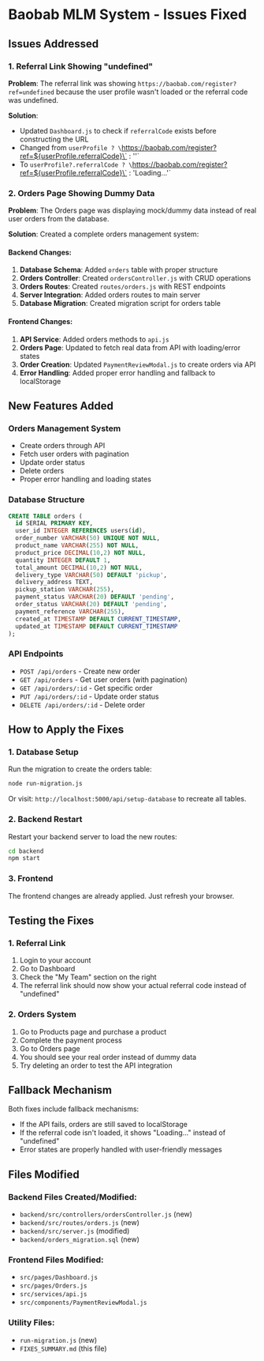 # Baobab MLM System - Issues Fixed

## Issues Addressed

### 1. Referral Link Showing "undefined"

**Problem**: The referral link was showing `https://baobab.com/register?ref=undefined` because the user profile wasn't loaded or the referral code was undefined.

**Solution**: 
- Updated `Dashboard.js` to check if `referralCode` exists before constructing the URL
- Changed from `userProfile ? \`https://baobab.com/register?ref=${userProfile.referralCode}\` : ''` 
- To `userProfile?.referralCode ? \`https://baobab.com/register?ref=${userProfile.referralCode}\` : 'Loading...'`

### 2. Orders Page Showing Dummy Data

**Problem**: The Orders page was displaying mock/dummy data instead of real user orders from the database.

**Solution**: Created a complete orders management system:

#### Backend Changes:
1. **Database Schema**: Added `orders` table with proper structure
2. **Orders Controller**: Created `ordersController.js` with CRUD operations
3. **Orders Routes**: Created `routes/orders.js` with REST endpoints
4. **Server Integration**: Added orders routes to main server
5. **Database Migration**: Created migration script for orders table

#### Frontend Changes:
1. **API Service**: Added orders methods to `api.js`
2. **Orders Page**: Updated to fetch real data from API with loading/error states
3. **Order Creation**: Updated `PaymentReviewModal.js` to create orders via API
4. **Error Handling**: Added proper error handling and fallback to localStorage

## New Features Added

### Orders Management System
- Create orders through API
- Fetch user orders with pagination
- Update order status
- Delete orders
- Proper error handling and loading states

### Database Structure
```sql
CREATE TABLE orders (
  id SERIAL PRIMARY KEY,
  user_id INTEGER REFERENCES users(id),
  order_number VARCHAR(50) UNIQUE NOT NULL,
  product_name VARCHAR(255) NOT NULL,
  product_price DECIMAL(10,2) NOT NULL,
  quantity INTEGER DEFAULT 1,
  total_amount DECIMAL(10,2) NOT NULL,
  delivery_type VARCHAR(50) DEFAULT 'pickup',
  delivery_address TEXT,
  pickup_station VARCHAR(255),
  payment_status VARCHAR(20) DEFAULT 'pending',
  order_status VARCHAR(20) DEFAULT 'pending',
  payment_reference VARCHAR(255),
  created_at TIMESTAMP DEFAULT CURRENT_TIMESTAMP,
  updated_at TIMESTAMP DEFAULT CURRENT_TIMESTAMP
);
```

### API Endpoints
- `POST /api/orders` - Create new order
- `GET /api/orders` - Get user orders (with pagination)
- `GET /api/orders/:id` - Get specific order
- `PUT /api/orders/:id` - Update order status
- `DELETE /api/orders/:id` - Delete order

## How to Apply the Fixes

### 1. Database Setup
Run the migration to create the orders table:
```bash
node run-migration.js
```

Or visit: `http://localhost:5000/api/setup-database` to recreate all tables.

### 2. Backend Restart
Restart your backend server to load the new routes:
```bash
cd backend
npm start
```

### 3. Frontend
The frontend changes are already applied. Just refresh your browser.

## Testing the Fixes

### 1. Referral Link
1. Login to your account
2. Go to Dashboard
3. Check the "My Team" section on the right
4. The referral link should now show your actual referral code instead of "undefined"

### 2. Orders System
1. Go to Products page and purchase a product
2. Complete the payment process
3. Go to Orders page
4. You should see your real order instead of dummy data
5. Try deleting an order to test the API integration

## Fallback Mechanism

Both fixes include fallback mechanisms:
- If the API fails, orders are still saved to localStorage
- If the referral code isn't loaded, it shows "Loading..." instead of "undefined"
- Error states are properly handled with user-friendly messages

## Files Modified

### Backend Files Created/Modified:
- `backend/src/controllers/ordersController.js` (new)
- `backend/src/routes/orders.js` (new)
- `backend/src/server.js` (modified)
- `backend/orders_migration.sql` (new)

### Frontend Files Modified:
- `src/pages/Dashboard.js`
- `src/pages/Orders.js`
- `src/services/api.js`
- `src/components/PaymentReviewModal.js`

### Utility Files:
- `run-migration.js` (new)
- `FIXES_SUMMARY.md` (this file)